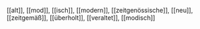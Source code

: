[[alt]], [[mod]], [[isch]], [[modern]], [[zeitgenössische]], [[neu]], [[zeitgemäß]], [[überholt]], [[veraltet]], [[modisch]]
